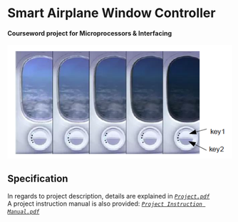# Smart Airplane Window Controller
#### Courseword project for Microprocessors & Interfacing
![](https://github.com/melmarsezio/Microprocessors-and-Interfacing/blob/master/Smart%20Airplane%20Window%20Controller/Project.png)
## Specification
In regards to project description, details are explained in [*`Project.pdf`*](https://github.com/melmarsezio/Microprocessors-and-Interfacing/blob/master/Smart%20Airplane%20Window%20Controller/Project.pdf)  
A project instruction manual is also provided: [*`Project Instruction Manual.pdf`*](https://github.com/melmarsezio/Microprocessors-and-Interfacing/blob/master/Smart%20Airplane%20Window%20Controller/Project%20Instruction%20Manual.pdf)  
